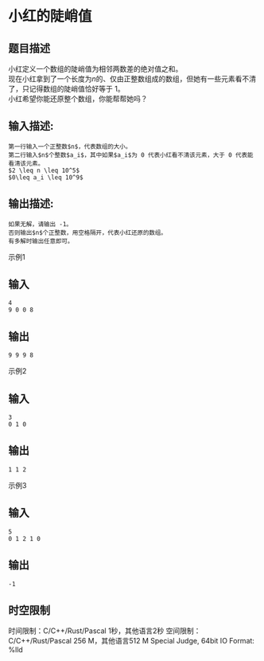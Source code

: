 # 小红的陡峭值

## 题目描述

小红定义一个数组的陡峭值为相邻两数差的绝对值之和。  
现在小红拿到了一个长度为$n$的、仅由正整数组成的数组，但她有一些元素看不清了，只记得数组的陡峭值恰好等于 1。  
小红希望你能还原整个数组，你能帮帮她吗？

## 输入描述:
    
    
    第一行输入一个正整数$n$，代表数组的大小。  
    第二行输入$n$个整数$a_i$，其中如果$a_i$为 0 代表小红看不清该元素，大于 0 代表能看清该元素。  
    $2 \leq n \leq 10^5$  
    $0\leq a_i \leq 10^9$

## 输出描述:
    
    
    如果无解，请输出 -1。  
    否则输出$n$个正整数，用空格隔开，代表小红还原的数组。  
    有多解时输出任意即可。

示例1 

## 输入
    
    
    4
    9 0 0 8

## 输出
    
    
    9 9 9 8

示例2 

## 输入
    
    
    3
    0 1 0

## 输出
    
    
    1 1 2

示例3 

## 输入
    
    
    5
    0 1 2 1 0

## 输出
    
    
    -1


## 时空限制

时间限制：C/C++/Rust/Pascal 1秒，其他语言2秒
空间限制：C/C++/Rust/Pascal 256 M，其他语言512 M
Special Judge, 64bit IO Format: %lld